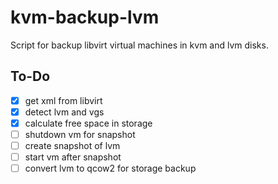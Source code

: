 # kvm-backup-lvm
Script for backup libvirt virtual machines in kvm and lvm disks.

## To-Do
- [x] get xml from libvirt
- [x] detect lvm and vgs
- [x] calculate free space in storage
- [ ] shutdown vm for snapshot
- [ ] create snapshot of lvm
- [ ] start vm after snapshot
- [ ] convert lvm to qcow2 for storage backup
